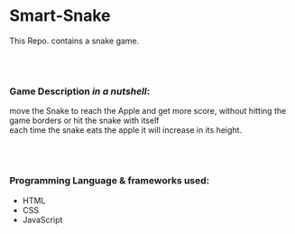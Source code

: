# Smart-Snake
This Repo. contains a snake game.


<br><br>
### Game Description *in a nutshell*:
move the Snake to reach the Apple and get more score, without hitting the game borders or hit the snake with itself <br>
each time the snake eats the apple it will increase in its height.


<br><br>
### Programming Language & frameworks used:
- HTML
- CSS
- JavaScript
